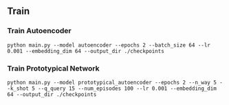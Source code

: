 ## Train

### Train Autoencoder

```shell
python main.py --model autoencoder --epochs 2 --batch_size 64 --lr 0.001 --embedding_dim 64 --output_dir ./checkpoints
```

### Train Prototypical Network

```shell
python main.py --model prototypical_autoencoder --epochs 2 --n_way 5 --k_shot 5 --q_query 15 --num_episodes 100 --lr 0.001 --embedding_dim 64 --output_dir ./checkpoints
```
